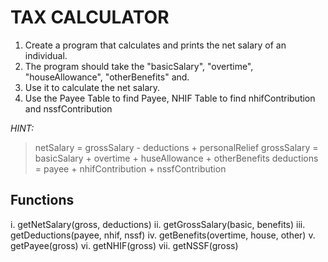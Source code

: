 # TAX CALCULATOR

1. Create a program that calculates and prints the net salary of an individual.
2. The program should take the "basicSalary", "overtime", "houseAllowance", "otherBenefits" and.
3. Use it to calculate the net salary.
4. Use the Payee Table to find Payee, NHIF Table to find nhifContribution and nssfContribution

*HINT:*
>netSalary = grossSalary - deductions + personalRelief
>grossSalary = basicSalary + overtime + huseAllowance + otherBenefits
>deductions = payee + nhifContribution + nssfContribution

## Functions

i. getNetSalary(gross, deductions)
ii. getGrossSalary(basic, benefits)
iii. getDeductions(payee, nhif, nssf)
iv. getBenefits(overtime, house, other)
v. getPayee(gross)
vi. getNHIF(gross)
vii. getNSSF(gross)
